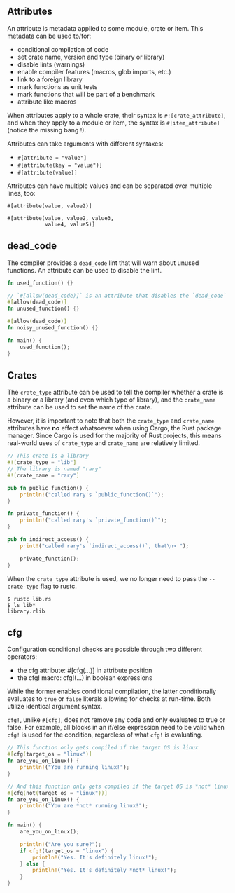 ## Attributes
An attribute is metadata applied to some module, crate or item. This metadata can be used to/for:
* conditional compilation of code
* set crate name, version and type (binary or library)
* disable lints (warnings)
* enable compiler features (macros, glob imports, etc.)
* link to a foreign library
* mark functions as unit tests
* mark functions that will be part of a benchmark
* attribute like macros

When attributes apply to a whole crate, their syntax is `#![crate_attribute]`, and when they apply to a module or item, the syntax is `#[item_attribute]` (notice the missing bang !).

Attributes can take arguments with different syntaxes:

* `#[attribute = "value"]`
* `#[attribute(key = "value")]`
* `#[attribute(value)]`

Attributes can have multiple values and can be separated over multiple lines, too:
```
#[attribute(value, value2)]

#[attribute(value, value2, value3,
            value4, value5)]
```
## dead_code
The compiler provides a `dead_code` lint that will warn about unused functions. An attribute can be used to disable the lint.
```rust
fn used_function() {}

// `#[allow(dead_code)]` is an attribute that disables the `dead_code` lint
#[allow(dead_code)]
fn unused_function() {}

#[allow(dead_code)]
fn noisy_unused_function() {}

fn main() {
    used_function();
}
```
## Crates
The `crate_type` attribute can be used to tell the compiler whether a crate is a binary or a library (and even which type of library), and the `crate_name` attribute can be used to set the name of the crate.

However, it is important to note that both the `crate_type` and `crate_name` attributes have **no** effect whatsoever when using Cargo, the Rust package manager. Since Cargo is used for the majority of Rust projects, this means real-world uses of `crate_type` and `crate_name` are relatively limited.
```rust
// This crate is a library
#![crate_type = "lib"]
// The library is named "rary"
#![crate_name = "rary"]

pub fn public_function() {
    println!("called rary's `public_function()`");
}

fn private_function() {
    println!("called rary's `private_function()`");
}

pub fn indirect_access() {
    print!("called rary's `indirect_access()`, that\n> ");

    private_function();
}
```
When the `crate_type` attribute is used, we no longer need to pass the `--crate-type` flag to rustc.
```
$ rustc lib.rs
$ ls lib*
library.rlib
```
## cfg
Configuration conditional checks are possible through two different operators:

* the cfg attribute: #[cfg(...)] in attribute position
* the cfg! macro: cfg!(...) in boolean expressions

While the former enables conditional compilation, the latter conditionally evaluates to `true` or `false` literals allowing for checks at run-time. Both utilize identical argument syntax.

`cfg!`, unlike `#[cfg]`, does not remove any code and only evaluates to true or false. For example, all blocks in an if/else expression need to be valid when `cfg!` is used for the condition, regardless of what `cfg!` is evaluating.
```rust
// This function only gets compiled if the target OS is linux
#[cfg(target_os = "linux")]
fn are_you_on_linux() {
    println!("You are running linux!");
}

// And this function only gets compiled if the target OS is *not* linux
#[cfg(not(target_os = "linux"))]
fn are_you_on_linux() {
    println!("You are *not* running linux!");
}

fn main() {
    are_you_on_linux();

    println!("Are you sure?");
    if cfg!(target_os = "linux") {
        println!("Yes. It's definitely linux!");
    } else {
        println!("Yes. It's definitely *not* linux!");
    }
}
```
